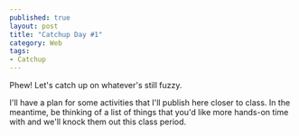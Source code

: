 ```yaml
---
published: true
layout: post
title: "Catchup Day #1"
category: Web 
tags: 
- Catchup
---
```


Phew!  Let's catch up on whatever's still fuzzy.

I'll have a plan for some activities that I'll publish here closer to class. In 
the meantime, be thinking of a list of things that you'd like more hands-on time 
with and we'll knock them out this class period.